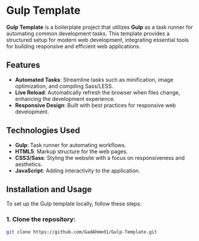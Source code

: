 # Gulp Template

**Gulp Template** is a boilerplate project that utilizes **Gulp** as a task runner for automating common development tasks. This template provides a structured setup for modern web development, integrating essential tools for building responsive and efficient web applications.

## Features

- **Automated Tasks**: Streamline tasks such as minification, image optimization, and compiling Sass/LESS.
- **Live Reload**: Automatically refresh the browser when files change, enhancing the development experience.
- **Responsive Design**: Built with best practices for responsive web development.

## Technologies Used

- **Gulp**: Task runner for automating workflows.
- **HTML5**: Markup structure for the web pages.
- **CSS3/Sass**: Styling the website with a focus on responsiveness and aesthetics.
- **JavaScript**: Adding interactivity to the application.

## Installation and Usage

To set up the Gulp template locally, follow these steps:

### 1. Clone the repository:

```bash
git clone https://github.com/GadAhmed1/Gulp-Template.git
